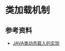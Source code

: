 # 类加载机制

## 参考资料

- [JAVA类动态载入的实现](https://www.cnblogs.com/totti19841106/archive/2008/12/25/1362420.html)
